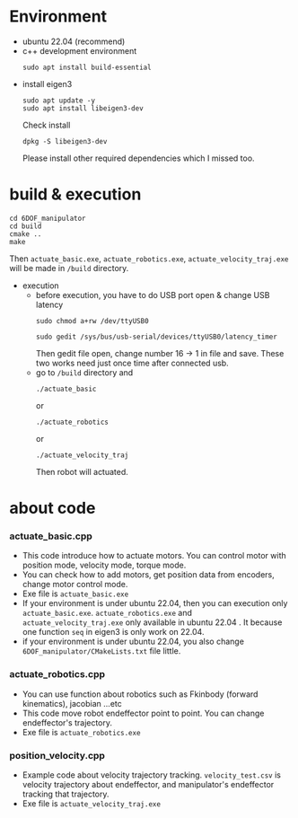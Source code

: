 # Environment
* ubuntu 22.04 (recommend)
* c++ development environment
  ```
  sudo apt install build-essential
  ```
* install eigen3
  ```
  sudo apt update -y
  sudo apt install libeigen3-dev
  ```
  Check install
  ```
  dpkg -S libeigen3-dev
  ```
  Please install other required dependencies which I missed too.

# build & execution
```
cd 6DOF_manipulator
cd build
cmake ..
make
```
Then ```actuate_basic.exe```, ```actuate_robotics.exe```, ```actuate_velocity_traj.exe``` will be made in ```/build``` directory.

* execution
  * before execution, you have to do USB port open & change USB latency
    ```
    sudo chmod a+rw /dev/ttyUSB0
    ```
    ```
    sudo gedit /sys/bus/usb-serial/devices/ttyUSB0/latency_timer
    ```
    Then gedit file open, change number 16 -> 1 in file and save.
    These two works need just once time after connected usb.
  * go to ```/build``` directory and
    ```
    ./actuate_basic
    ```
    or
    ```
    ./actuate_robotics
    ```
    or
    ```
    ./actuate_velocity_traj
    ```
    Then robot will actuated.
     
# about code
### actuate_basic.cpp
* This code introduce how to actuate motors. You can control motor with position mode, velocity mode, torque mode.
* You can check how to add motors, get position data from encoders, change motor control mode. 
* Exe file is ```actuate_basic.exe```
* If your environment is under ubuntu 22.04, then you can execution only ```actuate_basic.exe```. ```actuate_robotics.exe``` and ```actuate_velocity_traj.exe``` only available in ubuntu 22.04 . It because one function ```seq``` in eigen3 is only work on 22.04.
* if your environment is under ubuntu 22.04, you also change ```6DOF_manipulator/CMakeLists.txt``` file little.

### actuate_robotics.cpp
* You can use function about robotics such as Fkinbody (forward kinematics), jacobian ...etc
* This code move robot endeffector point to point. You can change endeffector's trajectory.
* Exe file is ```actuate_robotics.exe```

### position_velocity.cpp
* Example code about velocity trajectory tracking. ```velocity_test.csv``` is velocity trajectory about endeffector, and manipulator's endeffector tracking that trajectory.
* Exe file is ```actuate_velocity_traj.exe```

